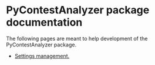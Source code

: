 # PyContestAnalyzer package documentation

The following pages are meant to help development of the PyContestAnalyzer package.

- [Settings management.](settings/README.md)
